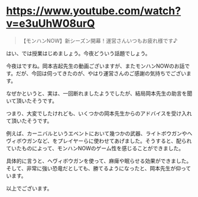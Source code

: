 # https://www.youtube.com/watch?v=e3uUhW08urQ

> 【モンハンNOW】新シーズン開幕！運営さんいつもお疲れ様です♪ 

はい、では授業はじめましょう。今夜どういう話題でしょう。

今夜はですね。岡本吉起先生の動画ございますが、またモンハンNOWのお話です。だが、今回は伺ってきたのが、やはり運営さんのご感謝の気持ちでございます。

なぜかというと、実は、一回断れましたようでしたが、結局岡本先生の助言を聞いて頂いたそうです。

つまり、大変でしたけれども、いくつかの岡本先生からのアドバイスを受け入れて頂いたそうです。

例えば、カーニバルというエベントにおいて幾つかの武器、ライトボウガンやヘヴィボウガンなど、をプレイヤーらに使わせてあげました。そうすると、配られていたものによって、モンハンNOWのゲーム性を感じることができました。

具体的に言うと、ヘヴィボウガンを使って、麻痺や眠らせる効果ができました。そして、非常に強い恐竜だとしても、勝てるようになったと、岡本先生が仰っています。

以上でございます。
